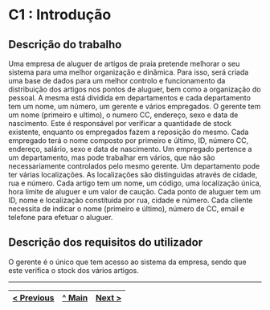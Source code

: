 # C1 : Introdução


## Descrição do trabalho
Uma empresa de aluguer de artigos de praia pretende melhorar o seu sistema para uma melhor organização e dinâmica. Para isso, será criada uma base de dados para um melhor controlo e funcionamento da distribuição dos artigos nos pontos de aluguer, bem como a organização do pessoal.
A mesma está dividida em departamentos e cada departamento tem um nome, um número, um gerente e vários empregados. O gerente tem um nome (primeiro e ultimo), o numero CC, endereço, sexo e data de nascimento. Este é responsável por verificar a quantidade de stock existente, enquanto os empregados fazem a reposição do mesmo. Cada empregado terá o nome composto por primeiro e último, ID, número CC, endereço, salário, sexo e data de nascimento. Um empregado pertence a um departamento, mas pode trabalhar em vários, que não são necessariamente controlados pelo mesmo gerente. Um departamento pode ter várias localizações. As localizações são distinguidas através de cidade, rua e número. Cada artigo tem um nome, um código, uma localização única, hora limite de aluguer e um valor de caução. Cada ponto de aluguer tem um ID, nome e localização constituida por rua, cidade e número. Cada cliente necessita de indicar o nome (primeiro e último), número de CC, email e telefone para efetuar o aluguer.

## Descrição dos requisitos do utilizador

O gerente é o único que tem acesso ao sistema da empresa, sendo que este verifica o stock dos vários artigos. 

---
[< Previous](rebd00.md) | [^ Main](https://github.com/tcm-sibd-g07/SIBD07/) | [Next >](rebd02.md)
:--- | :---: | ---: 
